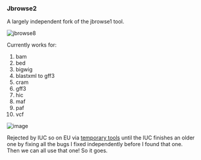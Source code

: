 ### Jbrowse2

A largely independent fork of the jbrowse1 tool. 

![jbrowse8](https://github.com/fubar2/temporary-tools/assets/6016266/14e38190-f3c6-452d-9ad8-e4cd602b656e)

Currently works for:

 1. bam
 2. bed
 3. bigwig
 4. blastxml to gff3
 5. cram
 6. gff3
 7. hic
 8. maf
 9. paf
 10. vcf


![image](https://github.com/fubar2/temporary-tools/assets/6016266/656c0dcd-5800-4350-9a07-8f78d86adc11)

Rejected by IUC so on EU via [temporary tools](https://github.com/usegalaxy-eu/temporary-tools) until the IUC finishes an older one by fixing all the bugs I fixed independently before I found that one. 
Then we can all use that one!
So it goes.





